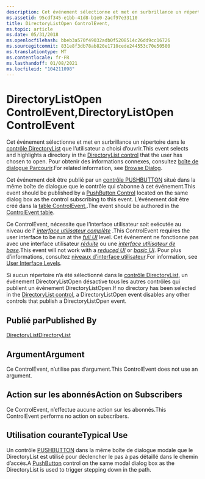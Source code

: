 ```yaml
---
description: Cet événement sélectionne et met en surbrillance un répertoire dans le contrôle DirectoryList que l’utilisateur a choisi d’ouvrir. Pour obtenir des informations connexes, consultez boîte de dialogue Parcourir.
ms.assetid: 95cdf345-e1bb-41d8-b1e0-2acf97e33110
title: DirectoryListOpen ControlEvent,
ms.topic: article
ms.date: 05/31/2018
ms.openlocfilehash: bbeb3a570f49032adb0f5208514c26dd9cc16726
ms.sourcegitcommit: 831e8f3db78ab820e1710cede244553c70e50500
ms.translationtype: MT
ms.contentlocale: fr-FR
ms.lasthandoff: 01/08/2021
ms.locfileid: "104211098"
---
```

# <a name="directorylistopen-controlevent"></a><span data-ttu-id="297ed-104">DirectoryListOpen ControlEvent,</span><span class="sxs-lookup"><span data-stu-id="297ed-104">DirectoryListOpen ControlEvent</span></span>

<span data-ttu-id="297ed-105">Cet événement sélectionne et met en surbrillance un répertoire dans le [contrôle DirectoryList](directorylist-control.md) que l’utilisateur a choisi d’ouvrir.</span><span class="sxs-lookup"><span data-stu-id="297ed-105">This event selects and highlights a directory in the [DirectoryList control](directorylist-control.md) that the user has chosen to open.</span></span> <span data-ttu-id="297ed-106">Pour obtenir des informations connexes, consultez [boîte de dialogue Parcourir](browse-dialog.md).</span><span class="sxs-lookup"><span data-stu-id="297ed-106">For related information, see [Browse Dialog](browse-dialog.md).</span></span>

<span data-ttu-id="297ed-107">Cet événement doit être publié par un [contrôle PUSHBUTTON](pushbutton-control.md) situé dans la même boîte de dialogue que le contrôle qui s’abonne à cet événement.</span><span class="sxs-lookup"><span data-stu-id="297ed-107">This event should be published by a [PushButton Control](pushbutton-control.md) located on the same dialog box as the control subscribing to this event.</span></span> <span data-ttu-id="297ed-108">L’événement doit être créé dans la [table ControlEvent,](controlevent-table.md).</span><span class="sxs-lookup"><span data-stu-id="297ed-108">The event should be authored in the [ControlEvent table](controlevent-table.md).</span></span>

<span data-ttu-id="297ed-109">Ce ControlEvent, nécessite que l’interface utilisateur soit exécutée au niveau de l' [*interface utilisateur complète*](f-gly.md) .</span><span class="sxs-lookup"><span data-stu-id="297ed-109">This ControlEvent requires the user interface to be run at the [*full UI*](f-gly.md) level.</span></span> <span data-ttu-id="297ed-110">Cet événement ne fonctionne pas avec une interface utilisateur [*réduite*](r-gly.md) ou une [*interface utilisateur de base*](b-gly.md).</span><span class="sxs-lookup"><span data-stu-id="297ed-110">This event will not work with a [*reduced UI*](r-gly.md) or [*basic UI*](b-gly.md).</span></span> <span data-ttu-id="297ed-111">Pour plus d’informations, consultez [niveaux d’interface utilisateur](user-interface-levels.md).</span><span class="sxs-lookup"><span data-stu-id="297ed-111">For information, see [User Interface Levels](user-interface-levels.md).</span></span>

<span data-ttu-id="297ed-112">Si aucun répertoire n’a été sélectionné dans le [contrôle DirectoryList](directorylist-control.md), un événement DirectoryListOpen désactive tous les autres contrôles qui publient un événement DirectoryListOpen.</span><span class="sxs-lookup"><span data-stu-id="297ed-112">If no directory has been selected in the [DirectoryList control](directorylist-control.md), a DirectoryListOpen event disables any other controls that publish a DirectoryListOpen event.</span></span>

## <a name="published-by"></a><span data-ttu-id="297ed-113">Publié par</span><span class="sxs-lookup"><span data-stu-id="297ed-113">Published By</span></span>

[<span data-ttu-id="297ed-114">DirectoryList</span><span class="sxs-lookup"><span data-stu-id="297ed-114">DirectoryList</span></span>](directorylist-control.md)

## <a name="argument"></a><span data-ttu-id="297ed-115">Argument</span><span class="sxs-lookup"><span data-stu-id="297ed-115">Argument</span></span>

<span data-ttu-id="297ed-116">Ce ControlEvent, n’utilise pas d’argument.</span><span class="sxs-lookup"><span data-stu-id="297ed-116">This ControlEvent does not use an argument.</span></span>

## <a name="action-on-subscribers"></a><span data-ttu-id="297ed-117">Action sur les abonnés</span><span class="sxs-lookup"><span data-stu-id="297ed-117">Action on Subscribers</span></span>

<span data-ttu-id="297ed-118">Ce ControlEvent, n’effectue aucune action sur les abonnés.</span><span class="sxs-lookup"><span data-stu-id="297ed-118">This ControlEvent performs no action on subscribers.</span></span>

## <a name="typical-use"></a><span data-ttu-id="297ed-119">Utilisation courante</span><span class="sxs-lookup"><span data-stu-id="297ed-119">Typical Use</span></span>

<span data-ttu-id="297ed-120">Un contrôle [PUSHBUTTON](pushbutton-control.md) dans la même boîte de dialogue modale que le DirectoryList est utilisé pour déclencher le pas à pas détaillé dans le chemin d’accès.</span><span class="sxs-lookup"><span data-stu-id="297ed-120">A [PushButton](pushbutton-control.md) control on the same modal dialog box as the DirectoryList is used to trigger stepping down in the path.</span></span>

 

 



